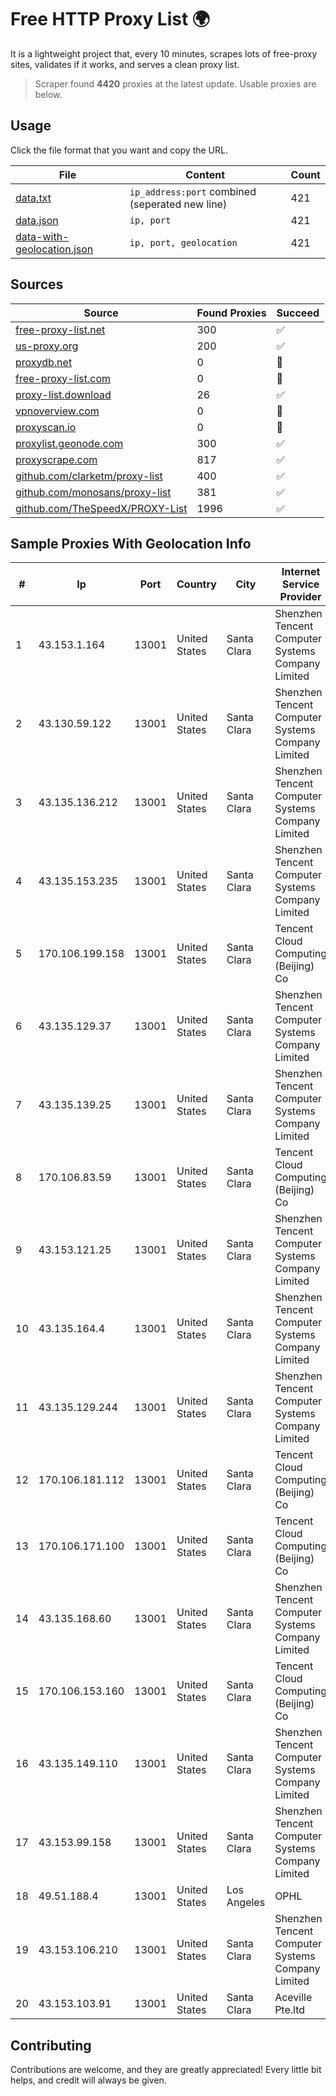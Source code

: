 
# Free HTTP Proxy List 🌍

It is a lightweight project that, every 10 minutes, scrapes lots of free-proxy sites, validates if it works, and serves a clean proxy list.


> Scraper found **4420** proxies at the latest update. Usable proxies are below.

## Usage

Click the file format that you want and copy the URL.


|File|Content|Count|
|----|-------|-----|
|[data.txt](https://raw.githubusercontent.com/themiralay/Proxy-List-World/master/data.txt)|`ip_address:port` combined (seperated new line)|421|
|[data.json](https://raw.githubusercontent.com/themiralay/Proxy-List-World/master/data.json)|`ip, port`|421|
|[data-with-geolocation.json](https://raw.githubusercontent.com/themiralay/Proxy-List-World/master/data-with-geolocation.json)|`ip, port, geolocation`|421|

## Sources

|Source|Found Proxies|Succeed|
|------|-------------|-------|
|[free-proxy-list.net](https://free-proxy-list.net)|300|✅|
|[us-proxy.org](https://www.us-proxy.org)|200|✅|
|[proxydb.net](http://proxydb.net)|0|🚫|
|[free-proxy-list.com](https://free-proxy-list.com/?page=&port=&type%5B%5D=http&type%5B%5D=https&up_time=0&search=Search)|0|🚫|
|[proxy-list.download](https://www.proxy-list.download/HTTP)|26|✅|
|[vpnoverview.com](https://vpnoverview.com/privacy/anonymous-browsing/free-proxy-servers)|0|🚫|
|[proxyscan.io](https://www.proxyscan.io)|0|🚫|
|[proxylist.geonode.com](https://proxylist.geonode.com/api/proxy-list?limit=300&page=1&sort_by=lastChecked&sort_type=desc&protocols=http,https)|300|✅|
|[proxyscrape.com](https://api.proxyscrape.com/v2/?request=displayproxies&protocol=http&timeout=10000&country=all&ssl=all&anonymity=all)|817|✅|
|[github.com/clarketm/proxy-list](https://raw.githubusercontent.com/clarketm/proxy-list/master/proxy-list-raw.txt)|400|✅|
|[github.com/monosans/proxy-list](https://raw.githubusercontent.com/monosans/proxy-list/main/proxies/http.txt)|381|✅|
|[github.com/TheSpeedX/PROXY-List](https://raw.githubusercontent.com/TheSpeedX/PROXY-List/master/http.txt)|1996|✅|


## Sample Proxies With Geolocation Info

|#|Ip|Port|Country|City|Internet Service Provider|
|-|--|----|-------|----|-------------------------|
|1|43.153.1.164|13001|United States|Santa Clara|Shenzhen Tencent Computer Systems Company Limited|
|2|43.130.59.122|13001|United States|Santa Clara|Shenzhen Tencent Computer Systems Company Limited|
|3|43.135.136.212|13001|United States|Santa Clara|Shenzhen Tencent Computer Systems Company Limited|
|4|43.135.153.235|13001|United States|Santa Clara|Shenzhen Tencent Computer Systems Company Limited|
|5|170.106.199.158|13001|United States|Santa Clara|Tencent Cloud Computing (Beijing) Co|
|6|43.135.129.37|13001|United States|Santa Clara|Shenzhen Tencent Computer Systems Company Limited|
|7|43.135.139.25|13001|United States|Santa Clara|Shenzhen Tencent Computer Systems Company Limited|
|8|170.106.83.59|13001|United States|Santa Clara|Tencent Cloud Computing (Beijing) Co|
|9|43.153.121.25|13001|United States|Santa Clara|Shenzhen Tencent Computer Systems Company Limited|
|10|43.135.164.4|13001|United States|Santa Clara|Shenzhen Tencent Computer Systems Company Limited|
|11|43.135.129.244|13001|United States|Santa Clara|Shenzhen Tencent Computer Systems Company Limited|
|12|170.106.181.112|13001|United States|Santa Clara|Tencent Cloud Computing (Beijing) Co|
|13|170.106.171.100|13001|United States|Santa Clara|Tencent Cloud Computing (Beijing) Co|
|14|43.135.168.60|13001|United States|Santa Clara|Shenzhen Tencent Computer Systems Company Limited|
|15|170.106.153.160|13001|United States|Santa Clara|Tencent Cloud Computing (Beijing) Co|
|16|43.135.149.110|13001|United States|Santa Clara|Shenzhen Tencent Computer Systems Company Limited|
|17|43.153.99.158|13001|United States|Santa Clara|Shenzhen Tencent Computer Systems Company Limited|
|18|49.51.188.4|13001|United States|Los Angeles|OPHL|
|19|43.153.106.210|13001|United States|Santa Clara|Shenzhen Tencent Computer Systems Company Limited|
|20|43.153.103.91|13001|United States|Santa Clara|Aceville Pte.ltd|



## Contributing

Contributions are welcome, and they are greatly appreciated! Every
little bit helps, and credit will always be given.

